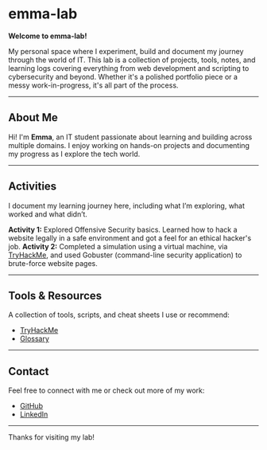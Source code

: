 # emma-lab

**Welcome to emma-lab!**

My personal space where I experiment, build and document my journey through the world of IT. This lab is a collection of projects, tools, notes, and learning logs covering everything from web development and scripting to cybersecurity and beyond. Whether it's a polished portfolio piece or a messy work-in-progress, it's all part of the process.

---

## About Me

Hi! I'm **Emma**, an IT student passionate about learning and building across multiple domains. I enjoy working on hands-on projects and documenting my progress as I explore the tech world.

---

##  Activities

I document my learning journey here, including what I’m exploring, what worked and what didn’t.

**Activity 1:** Explored Offensive Security basics. Learned how to hack a website legally in a safe environment and got a feel for an ethical hacker's job.
**Activity 2:** Completed a simulation using a virtual machine, via [TryHackMe](https://tryhackme.com/p/emma.bee.me), and used Gobuster (command-line security application) to brute-force website pages.

---

## Tools & Resources

A collection of tools, scripts, and cheat sheets I use or recommend:

- [TryHackMe](https://tryhackme.com/p/emma.bee.me)
- [Glossary](https://tryhackme.com/glossary) 

---

## Contact

Feel free to connect with me or check out more of my work:

- [GitHub](https://github.com/emma-baiano)
- [LinkedIn](https://www.linkedin.com/in/emma-baiano/)

---

Thanks for visiting my lab!
